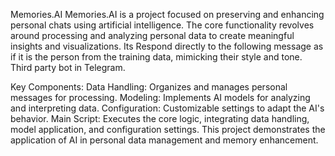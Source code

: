 Memories.AI
Memories.AI is a project focused on preserving and enhancing personal chats using artificial intelligence. The core functionality revolves around processing and analyzing personal data to create meaningful insights and visualizations.
Its Respond directly to the following message as if it is the person from the training data, mimicking their style and tone.
Third party bot in Telegram.

Key Components:
Data Handling: Organizes and manages personal messages for processing.
Modeling: Implements AI models for analyzing and interpreting data.
Configuration: Customizable settings to adapt the AI's behavior.
Main Script: Executes the core logic, integrating data handling, model application, and configuration settings.
This project demonstrates the application of AI in personal data management and memory enhancement.
